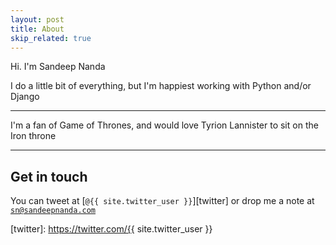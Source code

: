 ```yaml
---
layout: post
title: About
skip_related: true
---
```


Hi. I'm Sandeep Nanda

I do a little bit of everything, but I'm happiest working with Python and/or Django

---

I'm a fan of Game of Thrones, and would love Tyrion Lannister to sit on the Iron throne

---

## Get in touch

You can tweet at [`@{{ site.twitter_user }}`][twitter] or drop me a note at [`sn@sandeepnanda.com`][email]

[email]: sn@sandeepnanda.com
[twitter]: https://twitter.com/{{ site.twitter_user }}
